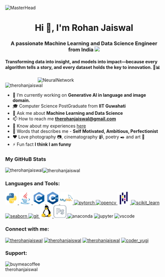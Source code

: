 ![MasterHead](https://martinschoombee.com/wp-content/uploads/2020/05/linkedin-banner-left-right-brain.png)
<h1 align="center">Hi 👋, I'm Rohan Jaiswal</h1>
<h3 align="center">A passionate Machine Learning and Data Science Engineer from India <img src="https://github.githubassets.com/images/icons/emoji/unicode/1f1ee-1f1f3.png?v8" width="30px">  </h3> 
<h4 align="left">Transforming data into insight, and models into impact—because every algorithm tells a story, and every dataset holds the key to innovation. 🚀📊</h3> 

<img align="right" alt="NeuralNetwork" width="400" src="https://miro.medium.com/v2/resize:fit:720/format:webp/1*VenHzUAglmaRajxjDI_f7A.gif">
<p align="left"> <img src="https://komarev.com/ghpvc/?username=therohanjaiswal&label=Profile%20views&color=0e75b6&style=flat" alt="therohanjaiswal" /> </p>
<!-- <p align="left"> <a href="https://twitter.com/therohanjaiswal" target="blank"><img src="https://img.shields.io/twitter/follow/therohanjaiswal?logo=twitter&style=for-the-badge" alt="therohanjaiswal" /></a> </p> -->

- 🔭 I’m currently working on **Generative AI in language and image domain.**
- 🎓 Computer Science PostGraduate from **IIT Guwahati**
- 💬 Ask me about **Machine Learning and Data Science**
- 📫 How to reach me **therohanjaiswal@gmail.com**
- 📄 Know about my experiences [here](https://drive.google.com/file/d/1BID7fK-jZfc1rDCPCRQP9Gk7iADkSKTN/view?usp=sharing)
- 🙂 Words that describes me - **Self Motivated, Ambitious, Perfectionist**
- ❤️ Love photography :camera:, cinematography :video_camera:, poetry :black_nib: and art :art:
- ⚡ Fun fact **I think I am funny**
<!--
- :open_file_folder: Some of the list of my repositories 
[compiled list Sep 2022](https://gist.github.com/vijaypurohit/9ed5ff8269121a71ab07e84ff5eafa8d)-->
<!-- GitHub Stats -->
<h3 align="left">My GitHuB Stats</h3>
<p><img align="left" src="https://github-readme-stats.vercel.app/api/top-langs?username=therohanjaiswal&show_icons=true&locale=en&layout=compact" alt="therohanjaiswal"/></p>
<!-- <p><img align="right" src="https://github-readme-streak-stats.herokuapp.com/?user=therohanjaiswal&" alt="therohanjaiswal" width="400"/></p> -->
<p><img align="center" src="https://github-readme-stats.vercel.app/api?username=therohanjaiswal&show_icons=true&locale=en" alt="therohanjaiswal" height="166"/></p> 


<h3 align="left">Languages and Tools:</h3>
<p align="left"> 
<a href="https://www.python.org" target="_blank" rel="noreferrer"> <img src="https://raw.githubusercontent.com/devicons/devicon/master/icons/python/python-original.svg" alt="python" width="40" height="40"/> </a> 
<a href="https://www.java.com" target="_blank" rel="noreferrer"> <img src="https://raw.githubusercontent.com/devicons/devicon/master/icons/java/java-original.svg" alt="java" width="40" height="40"/> </a> 
<a href="https://www.cprogramming.com/" target="_blank" rel="noreferrer"> <img src="https://raw.githubusercontent.com/devicons/devicon/master/icons/c/c-original.svg" alt="c" width="40" height="40"/> </a> 
<a href="https://www.w3schools.com/cpp/" target="_blank" rel="noreferrer"> <img src="https://raw.githubusercontent.com/devicons/devicon/master/icons/cplusplus/cplusplus-original.svg" alt="cplusplus" width="40" height="40"/> </a>
<a href="https://www.mysql.com/" target="_blank" rel="noreferrer"> <img src="https://raw.githubusercontent.com/devicons/devicon/master/icons/mysql/mysql-original-wordmark.svg" alt="mysql" width="40" height="40"/> </a> 
<a href="https://pytorch.org/" target="_blank" rel="noreferrer"> <img src="https://www.vectorlogo.zone/logos/pytorch/pytorch-icon.svg" alt="pytorch" width="40" height="40"/> </a> 
<a href="https://opencv.org/" target="_blank" rel="noreferrer"> <img src="https://www.vectorlogo.zone/logos/opencv/opencv-icon.svg" alt="opencv" width="40" height="40"/> </a> 
<a href="https://pandas.pydata.org/" target="_blank" rel="noreferrer"> <img src="https://raw.githubusercontent.com/devicons/devicon/2ae2a900d2f041da66e950e4d48052658d850630/icons/pandas/pandas-original.svg" alt="pandas" width="40" height="40"/> </a> 
<a href="https://scikit-learn.org/" target="_blank" rel="noreferrer"> <img src="https://upload.wikimedia.org/wikipedia/commons/0/05/Scikit_learn_logo_small.svg" alt="scikit_learn" width="40" height="40"/> </a> 
<a href="https://seaborn.pydata.org/" target="_blank" rel="noreferrer"> <img src="https://seaborn.pydata.org/_images/logo-mark-lightbg.svg" alt="seaborn" width="40" height="40"/> </a>
<a href="https://git-scm.com/" target="_blank" rel="noreferrer"> <img src="https://www.vectorlogo.zone/logos/git-scm/git-scm-icon.svg" alt="git" width="40" height="40"/> </a> 
<a href="https://www.linux.org/" target="_blank" rel="noreferrer"> <img src="https://raw.githubusercontent.com/devicons/devicon/master/icons/linux/linux-original.svg" alt="linux" width="40" height="40"/> </a> 
<a href="https://www.photoshop.com/en" target="_blank" rel="noreferrer"> <img src="https://raw.githubusercontent.com/devicons/devicon/master/icons/photoshop/photoshop-line.svg" alt="photoshop" width="40" height="40"/> </a>
<img src="https://cdn.jsdelivr.net/gh/devicons/devicon/icons/anaconda/anaconda-original.svg" alt="anaconda" width="45" height="45"/>
<img src="https://cdn.jsdelivr.net/gh/devicons/devicon/icons/jupyter/jupyter-original-wordmark.svg" alt="jupyter" width="45" height="45"/>
<img src="https://cdn.jsdelivr.net/gh/devicons/devicon/icons/vscode/vscode-original.svg" alt="vscode" width="45" height="45"/>
</p>

<h3 align="left">Connect with me:</h3>
<p align="left">
<a href="https://twitter.com/therohanjaiswal" target="blank"><img align="center" src="https://raw.githubusercontent.com/rahuldkjain/github-profile-readme-generator/master/src/images/icons/Social/twitter.svg" alt="therohanjaiswal" height="30" width="40" /></a>
<a href="https://linkedin.com/in/therohanjaiswal" target="blank"><img align="center" src="https://raw.githubusercontent.com/rahuldkjain/github-profile-readme-generator/master/src/images/icons/Social/linked-in-alt.svg" alt="therohanjaiswal" height="30" width="40" /></a>
<a href="https://www.youtube.com/c/therohanjaiswal" target="blank"><img align="center" src="https://raw.githubusercontent.com/rahuldkjain/github-profile-readme-generator/master/src/images/icons/Social/youtube.svg" alt="therohanjaiswal" height="30" width="40" /></a>
<a href="https://www.leetcode.com/coder_yugi" target="blank"><img align="center" src="https://raw.githubusercontent.com/rahuldkjain/github-profile-readme-generator/master/src/images/icons/Social/leet-code.svg" alt="coder_yugi" height="30" width="40" /></a>
</p>

<!--GitHub Trophies-->
<!--<p align="left"> <a href="https://github.com/ryo-ma/github-profile-trophy"><img src="https://github-profile-trophy.vercel.app/?username=therohanjaiswal" alt="therohanjaiswal" /></a> </p>-->

<h3 align="left">Support:</h3>
<p><a href="https://www.buymeacoffee.com/buymeacoffee therohanjaiswal"> <img align="left" src="https://cdn.buymeacoffee.com/buttons/v2/default-yellow.png" height="50" width="210" alt="buymeacoffee therohanjaiswal" /></a></p><br><br>

<!--
**therohanjaiswal/therohanjaiswal** is a ✨ _special_ ✨ repository because its `README.md` (this file) appears on your GitHub profile.

Here are some ideas to get you started:

- 🔭 I’m currently working on ...
- 🌱 I’m currently learning ...
- 👯 I’m looking to collaborate on ...
- 🤔 I’m looking for help with ...
- 💬 Ask me about ...
- 📫 How to reach me: ...
- 😄 Pronouns: ...
- ⚡ Fun fact: ...
-->
